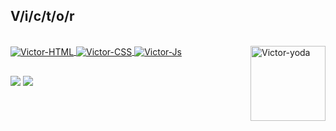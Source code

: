 ## V/i/c/t/o/r
 <div>
  <a href="https://github.com/Vict0r40">
<!--   <img height="130em" src="https://github-readme-stats.vercel.app/api/top-langs/?username=Vict0r40&layout=compact&langs_count=7&theme=dracula"/> -->
</div>
<div style="display: inline_block"><br>
  <img align="center" alt="Victor-HTML" src="https://img.shields.io/badge/HTML5-E34F26?style=for-the-badge&logo=html5&logoColor=white">
  <img align="center" alt="Victor-CSS" src="https://img.shields.io/badge/CSS3-1572B6?style=for-the-badge&logo=css3&logoColor=white">
  <img align="center" alt="Victor-Js" src="https://img.shields.io/badge/JavaScript-323330?style=for-the-badge&logo=javascript&logoColor=F7DF1E">
  <img align="right" alt="Victor-yoda" width="120" src="https://cdn.discordapp.com/attachments/699755747860545576/890076027651510282/kyu-perfil2.png">
</div>
  
   ##
 
<div>
  <a href="https://www.instagram.com/nevesfg/" target="_blank"><img src="https://img.shields.io/badge/Instagram-E4405F?style=for-the-badge&logo=instagram&logoColor=white" target="_blank"></a>
 <a href="https://discord.gg/vSYhg7eqZu" target="_blank"><img src="https://img.shields.io/badge/Discord-7289DA?style=for-the-badge&logo=discord&logoColor=white" target="_blank">  
</div>

